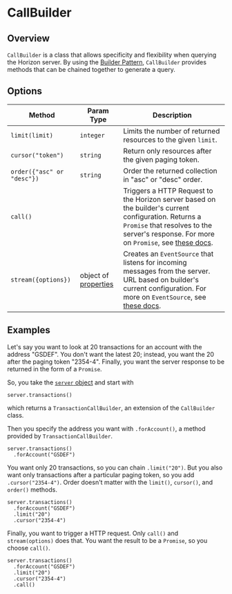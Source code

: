 
# CallBuilder

## Overview

`CallBuilder` is a class that allows specificity and flexibility when querying the Horizon server.  By using the [Builder Pattern](https://en.wikipedia.org/wiki/Builder_pattern), `CallBuilder` provides methods that can be chained together to generate a query.


## Options

| Method | Param Type | Description |
| --- | --- | --- |
| `limit(limit)` | `integer` | Limits the number of returned resources to the given `limit`.|
| `cursor("token")` | `string` | Return only resources after the given paging token. |
| `order({"asc" or "desc"})` | `string` |  Order the returned collection in "asc" or "desc" order. |
| `call()` | | Triggers a HTTP Request to the Horizon server based on the builder's current configuration.  Returns a `Promise` that resolves to the server's response.  For more on `Promise`, see [these docs](https://developer.mozilla.org/en-US/docs/Web/JavaScript/Reference/Global_Objects/Promise).|
| `stream({options})` | object of [properties](https://developer.mozilla.org/en-US/docs/Web/API/EventSource#Properties) | Creates an `EventSource` that listens for incoming messages from the server.  URL based on builder's current configuration.  For more on `EventSource`, see [these docs](https://developer.mozilla.org/en-US/docs/Web/API/EventSource). |



## Examples

Let's say you want to look at 20 transactions for an account with the address "GSDEF".  You don't want the latest 20; instead, you want the 20 after the paging token "2354-4".  Finally, you want the server response to be returned in the form of a `Promise`.

So, you take the [`server` object](./server.md) and start with 

```
server.transactions()
```

which returns a `TransactionCallBuilder`, an extension of the `CallBuilder` class.

Then you specify the address you want with `.forAccount()`, a method provided by `TransactionCallBuilder`.

```
server.transactions()
  .forAccount("GSDEF")
```

You want only 20 transactions, so you can chain `.limit("20")`.  But you also want only transactions after a particular paging token, so you add `.cursor("2354-4")`.  Order doesn't matter with the `limit()`, `cursor()`, and `order()` methods.

```
server.transactions()
  .forAccount("GSDEF")
  .limit("20")
  .cursor("2354-4")
```

Finally, you want to trigger a HTTP request.  Only `call()` and `stream(options)` does that.  You want the result to be a `Promise`, so you choose `call()`.

```
server.transactions()
  .forAccount("GSDEF")
  .limit("20")
  .cursor("2354-4")
  .call()
```

